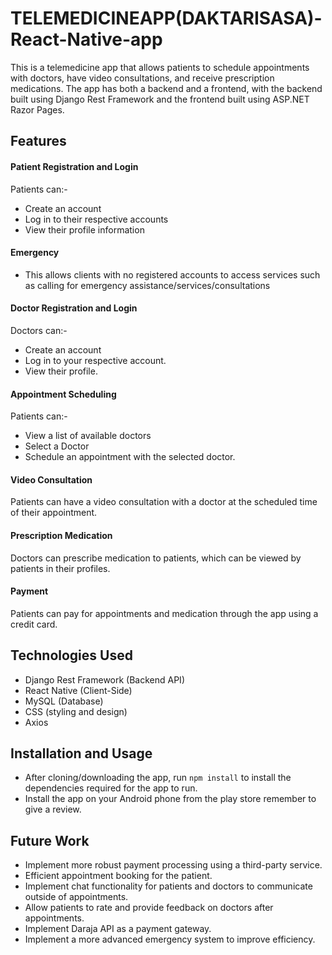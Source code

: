 # TELEMEDICINEAPP(DAKTARISASA)-React-Native-app
This is a telemedicine app that allows patients to schedule appointments with doctors, have video consultations, and receive prescription medications. The app has both a backend and a frontend, with the backend built using Django Rest Framework and the frontend built using ASP.NET Razor Pages.

## Features
#### Patient Registration and Login 
Patients can:- 
- Create an account 
- Log in to their respective accounts
- View their profile information

#### Emergency
- This allows clients with no registered accounts to access services such as calling for emergency assistance/services/consultations
  
#### Doctor Registration and Login 
Doctors can:- 
- Create an account 
- Log in to your respective account.
- View their profile.

#### Appointment Scheduling 
Patients can:- 
- View a list of available doctors 
- Select a Doctor 
- Schedule an appointment with the selected doctor.

#### Video Consultation 
Patients can have a video consultation with a doctor at the scheduled time of their appointment.

#### Prescription Medication 
Doctors can prescribe medication to patients, which can be viewed by patients in their profiles.

#### Payment 
Patients can pay for appointments and medication through the app using a credit card.

## Technologies Used
- Django Rest Framework (Backend API)
- React Native (Client-Side)
- MySQL (Database)
- CSS (styling and design)
- Axios

## Installation and Usage
- After cloning/downloading the app, run `npm install` to install the dependencies required for the app to run.
- Install the app on your Android phone from the play store remember to give a review.  

## Future Work
- Implement more robust payment processing using a third-party service.
- Efficient appointment booking for the patient.
- Implement chat functionality for patients and doctors to communicate outside of appointments.
- Allow patients to rate and provide feedback on doctors after appointments.
- Implement Daraja API as a payment gateway.
- Implement a more advanced emergency system to improve efficiency.
